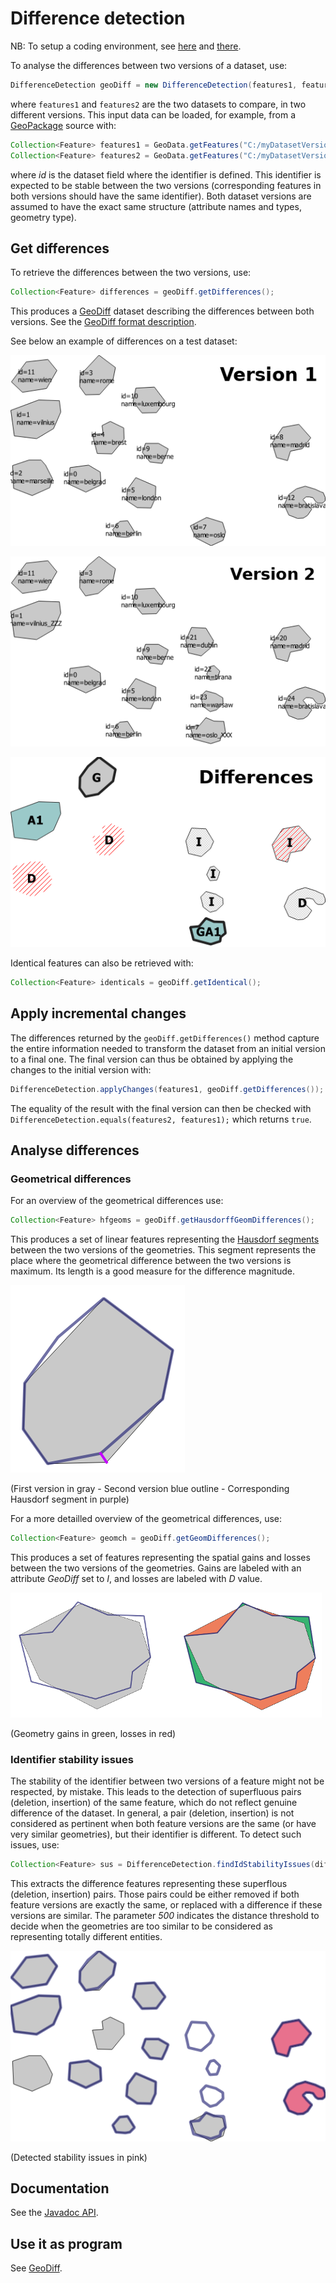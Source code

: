 # Difference detection

NB: To setup a coding environment, see [here](https://github.com/eurostat/README/blob/master/docs/howto/java_eclipse_maven_git_quick_guide.md) and [there](https://github.com/eurostat/JGiscoTools#setup).

To analyse the differences between two versions of a dataset, use:

```java
DifferenceDetection geoDiff = new DifferenceDetection(features1, features2);
```

where `features1` and `features2` are the two datasets to compare, in two different versions. This input data can be loaded, for example, from a [GeoPackage](https://www.geopackage.org/) source with:

```java
Collection<Feature> features1 = GeoData.getFeatures("C:/myDatasetVersion2015.gpkg", "id");
Collection<Feature> features2 = GeoData.getFeatures("C:/myDatasetVersion2020.gpkg", "id");
```

where *id* is the dataset field where the identifier is defined. This identifier is expected to be stable between the two versions (corresponding features in both versions should have the same identifier). Both dataset versions are assumed to have the exact same structure (attribute names and types, geometry type).

## Get differences

To retrieve the differences between the two versions, use:

```java
Collection<Feature> differences = geoDiff.getDifferences();
```

This produces a [GeoDiff](https://github.com/eurostat/GeoDiff/tree/master/geodiff_format) dataset describing the differences between both versions. See the [GeoDiff format description](https://github.com/eurostat/GeoDiff/tree/master/geodiff_format).

See below an example of differences on a test dataset:

<kbd><img src="img/v1.png" /></kbd>

<kbd><img src="img/v2.png" /></kbd>

<kbd><img src="img/geodiff.png" /></kbd>

Identical features can also be retrieved with:

```java
Collection<Feature> identicals = geoDiff.getIdentical();
```

## Apply incremental changes

The differences returned by the ``geoDiff.getDifferences()`` method capture the entire information needed to transform the dataset from an initial version to a final one. The final version can thus be obtained by applying the changes to the initial version with:

```java
DifferenceDetection.applyChanges(features1, geoDiff.getDifferences());
```

The equality of the result with the final version can then be checked with ``DifferenceDetection.equals(features2, features1);`` which returns ``true``.

## Analyse differences

### Geometrical differences

For an overview of the geometrical differences use: 

```java
Collection<Feature> hfgeoms = geoDiff.getHausdorffGeomDifferences();
```

This produces a set of linear features representing the [Hausdorf segments](https://en.wikipedia.org/wiki/Hausdorff_distance) between the two versions of the geometries. This segment represents the place where the geometrical difference between the two versions is maximum. Its length is a good measure for the difference magnitude.

<kbd><img src="img/hausdorf_segment.png" /></kbd>

(First version in gray - Second version blue outline - Corresponding Hausdorf segment in purple)

For a more detailled overview of the geometrical differences, use:

```java
Collection<Feature> geomch = geoDiff.getGeomDifferences();
```
This produces a set of features representing the spatial gains and losses between the two versions of the geometries. Gains are labeled with an attribute *GeoDiff* set to *I*, and losses are labeled with *D* value.

<kbd><img src="img/geomch.png" /></kbd>

(Geometry gains in green, losses in red)

### Identifier stability issues

The stability of the identifier between two versions of a feature might not be respected, by mistake. This leads to the detection of superfluous pairs (deletion, insertion) of the same feature, which do not reflect genuine difference of the dataset. In general, a pair (deletion, insertion) is not considered as pertinent when both feature versions are the same (or have very similar geometries), but their identifier is different. To detect such issues, use:

```java
Collection<Feature> sus = DifferenceDetection.findIdStabilityIssues(differences, 500);
```

This extracts the difference features representing these superflous (deletion, insertion) pairs. Those pairs could be either removed if both feature versions are exactly the same, or replaced with a difference if these versions are similar. The parameter *500* indicates the distance threshold to decide when the geometries are too similar to be considered as representing totally different entities.

<kbd><img src="img/id_stab_issues.png" /></kbd>

(Detected stability issues in pink)

## Documentation

See the [Javadoc API](https://eurostat.github.io/JGiscoTools/src/site/apidocs/eu/europa/ec/eurostat/jgiscotools/geodiff/DifferenceDetection.html).

## Use it as program

See [GeoDiff](https://github.com/eurostat/GeoDiff).
